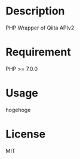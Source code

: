 # Description

PHP Wrapper of Qiita APIv2

# Requirement

PHP >= 7.0.0

# Usage

hogehoge

# License
MIT


